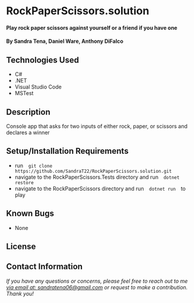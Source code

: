 # RockPaperScissors.solution

#### Play rock paper scissors against yourself or a friend if you have one

#### By Sandra Tena, Daniel Ware, Anthony DiFalco

## Technologies Used

* C#
* .NET
* Visual Studio Code
* MSTest

## Description

Console app that asks for two inputs of either rock, paper, or scissors and declares a winner

## Setup/Installation Requirements

* run&emsp;`git clone https://github.com/SandraT22/RockPaperScissors.solution.git`
* navigate to the RockPaperScissors.Tests directory and run&emsp;`dotnet restore`
* navigate to the RockPaperScissors directory and run&emsp;`dotnet run`&emsp;to play

## Known Bugs

* None

## License

## Contact Information

_If you have any questions or concerns, please feel free to reach out to me [via email at: sandratena06@gmail.com](mailto:sandratena06@gmail.com) or request to make a contribution. Thank you!_ 